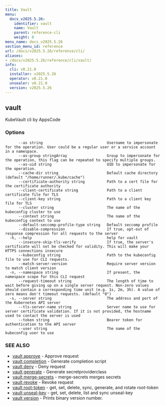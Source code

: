 ```yaml
---
title: Vault
menu:
  docs_v2025.5.26:
    identifier: vault
    name: Vault
    parent: reference-cli
    weight: 0
menu_name: docs_v2025.5.26
section_menu_id: reference
url: /docs/v2025.5.26/reference/cli/
aliases:
- /docs/v2025.5.26/reference/cli/vault/
info:
  cli: v0.21.0
  installer: v2025.5.26
  operator: v0.21.0
  unsealer: v0.21.0
  version: v2025.5.26
---
```


## vault

KubeVault cli by AppsCode

### Options

```
      --as string                             Username to impersonate for the operation. User could be a regular user or a service account in a namespace.
      --as-group stringArray                  Group to impersonate for the operation, this flag can be repeated to specify multiple groups.
      --as-uid string                         UID to impersonate for the operation.
      --cache-dir string                      Default cache directory (default "/home/runner/.kube/cache")
      --certificate-authority string          Path to a cert file for the certificate authority
      --client-certificate string             Path to a client certificate file for TLS
      --client-key string                     Path to a client key file for TLS
      --cluster string                        The name of the kubeconfig cluster to use
      --context string                        The name of the kubeconfig context to use
      --default-seccomp-profile-type string   Default seccomp profile
      --disable-compression                   If true, opt-out of response compression for all requests to the server
  -h, --help                                  help for vault
      --insecure-skip-tls-verify              If true, the server's certificate will not be checked for validity. This will make your HTTPS connections insecure
      --kubeconfig string                     Path to the kubeconfig file to use for CLI requests.
      --match-server-version                  Require server version to match client version
  -n, --namespace string                      If present, the namespace scope for this CLI request
      --request-timeout string                The length of time to wait before giving up on a single server request. Non-zero values should contain a corresponding time unit (e.g. 1s, 2m, 3h). A value of zero means don't timeout requests. (default "0")
  -s, --server string                         The address and port of the Kubernetes API server
      --tls-server-name string                Server name to use for server certificate validation. If it is not provided, the hostname used to contact the server is used
      --token string                          Bearer token for authentication to the API server
      --user string                           The name of the kubeconfig user to use
```

### SEE ALSO

* [vault approve](/docs/v2025.5.26/reference/cli/vault_approve)	 - Approve request
* [vault completion](/docs/v2025.5.26/reference/cli/vault_completion)	 - Generate completion script
* [vault deny](/docs/v2025.5.26/reference/cli/vault_deny)	 - Deny request
* [vault generate](/docs/v2025.5.26/reference/cli/vault_generate)	 - Generate secretproviderclass
* [vault merge-secrets](/docs/v2025.5.26/reference/cli/vault_merge-secrets)	 - merge-secrets merges secrets
* [vault revoke](/docs/v2025.5.26/reference/cli/vault_revoke)	 - Revoke request
* [vault root-token](/docs/v2025.5.26/reference/cli/vault_root-token)	 - get, set, delete, sync, generate, and rotate root-token
* [vault unseal-key](/docs/v2025.5.26/reference/cli/vault_unseal-key)	 - get, set, delete, list and sync unseal-key
* [vault version](/docs/v2025.5.26/reference/cli/vault_version)	 - Prints binary version number.

